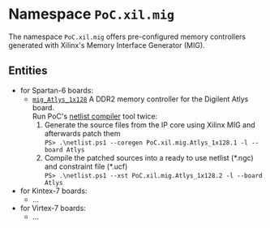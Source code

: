 # Namespace `PoC.xil.mig`

The namespace `PoC.xil.mig` offers pre-configured memory controllers generated
with Xilinx's Memory Interface Generator (MIG).


## Entities

  - for Spartan-6 boards:
      - [`mig_Atlys_1x128`][mig_Atlys_1x128] A DDR2 memory controller for the Digilent Atlys board.  
        Run PoC's [netlist compiler][netlist] tool twice:
         1. Generate the source files from the IP core using Xilinx MIG and afterwards patch them  
            `PS> .\netlist.ps1 --coregen PoC.xil.mig.Atlys_1x128.1 -l --board Atlys`
         2. Compile the patched sources into a ready to use netlist (\*.ngc) and constraint file (\*.ucf)    
            `PS> .\netlist.ps1 --xst PoC.xil.mig.Atlys_1x128.2 -l --board Atlys`
  - for Kintex-7 boards:
      - ...
  - for Virtex-7 boards:
      - ...

 [mig.pkg]:				mig.pkg.vhdl

 [mig_Atlys_1x128]:		mig_Atlys_1x128.xco

 [netlist]:				../../../netlist
